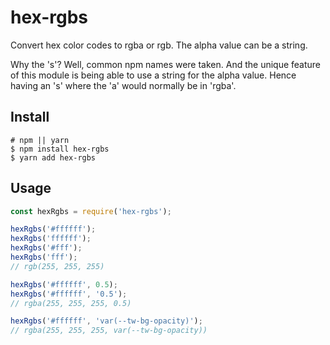 # hex-rgbs

Convert hex color codes to rgba or rgb. The alpha value can be a string.

Why the 's'? Well, common npm names were taken. And the unique feature of this module is being able to use a string for the alpha value. Hence having an 's' where the 'a' would normally be in 'rgba'.

## Install

```
# npm || yarn
$ npm install hex-rgbs
$ yarn add hex-rgbs
```

## Usage

```js
const hexRgbs = require('hex-rgbs');

hexRgbs('#ffffff');
hexRgbs('ffffff');
hexRgbs('#fff');
hexRgbs('fff');
// rgb(255, 255, 255)

hexRgbs('#ffffff', 0.5);
hexRgbs('#ffffff', '0.5');
// rgba(255, 255, 255, 0.5)

hexRgbs('#ffffff', 'var(--tw-bg-opacity)');
// rgba(255, 255, 255, var(--tw-bg-opacity))
```